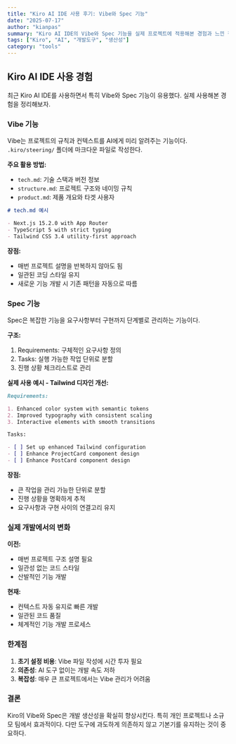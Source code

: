 ```yaml
---
title: "Kiro AI IDE 사용 후기: Vibe와 Spec 기능"
date: "2025-07-17"
author: "kianpas"
summary: "Kiro AI IDE의 Vibe와 Spec 기능을 실제 프로젝트에 적용해본 경험과 느낀 점을 정리했습니다."
tags: ["Kiro", "AI", "개발도구", "생산성"]
category: "tools"
---
```


## Kiro AI IDE 사용 경험

최근 Kiro AI IDE를 사용하면서 특히 Vibe와 Spec 기능이 유용했다. 실제 사용해본 경험을 정리해보자.

### Vibe 기능

Vibe는 프로젝트의 규칙과 컨텍스트를 AI에게 미리 알려주는 기능이다. `.kiro/steering/` 폴더에 마크다운 파일로 작성한다.

**주요 활용 방법:**

- `tech.md`: 기술 스택과 버전 정보
- `structure.md`: 프로젝트 구조와 네이밍 규칙
- `product.md`: 제품 개요와 타겟 사용자

```markdown
# tech.md 예시

- Next.js 15.2.0 with App Router
- TypeScript 5 with strict typing
- Tailwind CSS 3.4 utility-first approach
```

**장점:**

- 매번 프로젝트 설명을 반복하지 않아도 됨
- 일관된 코딩 스타일 유지
- 새로운 기능 개발 시 기존 패턴을 자동으로 따름

### Spec 기능

Spec은 복잡한 기능을 요구사항부터 구현까지 단계별로 관리하는 기능이다.

**구조:**

1. Requirements: 구체적인 요구사항 정의
2. Tasks: 실행 가능한 작업 단위로 분할
3. 진행 상황 체크리스트로 관리

**실제 사용 예시 - Tailwind 디자인 개선:**

```markdown
Requirements:

1. Enhanced color system with semantic tokens
2. Improved typography with consistent scaling
3. Interactive elements with smooth transitions

Tasks:

- [ ] Set up enhanced Tailwind configuration
- [ ] Enhance ProjectCard component design
- [ ] Enhance PostCard component design
```

**장점:**

- 큰 작업을 관리 가능한 단위로 분할
- 진행 상황을 명확하게 추적
- 요구사항과 구현 사이의 연결고리 유지

### 실제 개발에서의 변화

**이전:**

- 매번 프로젝트 구조 설명 필요
- 일관성 없는 코드 스타일
- 산발적인 기능 개발

**현재:**

- 컨텍스트 자동 유지로 빠른 개발
- 일관된 코드 품질
- 체계적인 기능 개발 프로세스

### 한계점

1. **초기 설정 비용**: Vibe 파일 작성에 시간 투자 필요
2. **의존성**: AI 도구 없이는 개발 속도 저하
3. **복잡성**: 매우 큰 프로젝트에서는 Vibe 관리가 어려움

### 결론

Kiro의 Vibe와 Spec은 개발 생산성을 확실히 향상시킨다. 특히 개인 프로젝트나 소규모 팀에서 효과적이다. 다만 도구에 과도하게 의존하지 않고 기본기를 유지하는 것이 중요하다.
